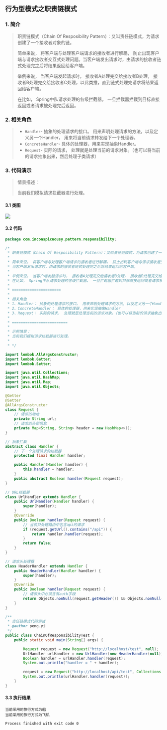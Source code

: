## 行为型模式之职责链模式

### 1. 简介

> 职责链模式（Chain Of Resposibility Pattern）：又叫责任链模式，为请求创建了一个接收者对象的链。
>
>  简单来说， 将客户端与处理客户端请求的接收者进行解耦， 防止出现客户端与请求接收者交互式处理问题。当客户端发出请求时，由请求的接收者链式处理完之后将结果返回给客户端。
>
> 举例来说， 当客户端发起请求时， 接收者A处理完交给接收者B处理， 接收者B处理完交给接收者C处理，以此类推，直到链式处理完请求将结果返回给客户端。
>
>  在比如， Spring中队请求处理的各级拦截器， 一旦拦截器拦截到目标直接返回或者请求被处理完后返回。

### 2. 相关角色

> - `Handler`-  抽象的处理请求的接口。 用来声明处理请求的方法，以及定义另一个Handler， 用来将当前请求转发给下一个处理器。
> - `ConcreteHandler`- 具体的处理器，用来实现抽象Handler。
> - `Request`- 实际的请求， 处理就是处理当前的请求对象。（也可以将当前的请求抽象出来，然后处理子类请求）

### 3. 代码演示

> 情景描述：
>
> 当前我们模拟请求拦截器进行处理。

#### 3.1 类图

![](https://raw.githubusercontent.com/inconspicuousy-start/image/master/20200930105113.png)

#### 3.2 代码

```java
package com.inconspicuousy.pattern.responsibility;

/*
 * 职责链模式（Chain Of Resposibility Pattern）：又叫责任链模式，为请求创建了一个接收者对象的链。
 *
 * 简单来说， 将客户端与处理客户端请求的接收者进行解耦， 防止出现客户端与请求接收者交互式处理问题。
 * 当客户端发出请求时，由请求的接收者链式处理完之后将结果返回给客户端。
 *
 * 举例来说， 当客户端发起请求时， 接收者A处理完交给接收者B处理， 接收者B处理完交给接收者C处理，以此类推，直到链式处理完请求将结果返回给客户端。
 * 在比如， Spring中队请求处理的各级拦截器， 一旦拦截器拦截到目标直接返回或者请求被处理完后返回。
 *
 * ======================
 *
 * 相关角色
 * 1、Handler： 抽象的处理请求的接口。 用来声明处理请求的方法，以及定义另一个Handler， 用来将当前请求转发给下一个处理器。
 * 2、ConcreteHandler： 具体的处理器，用来实现抽象Handler
 * 3、Request： 实际的请求， 处理就是处理当前的请求对象。（也可以将当前的请求抽象出来，然后处理子类请求）
 *
 * =========================
 *
 * 示例情景：
 * 当前我们模拟请求拦截器进行处理。
 *
 * */

import lombok.AllArgsConstructor;
import lombok.Getter;
import lombok.Setter;

import java.util.Collections;
import java.util.HashMap;
import java.util.Map;
import java.util.Objects;

@Getter
@Setter
@AllArgsConstructor
class Request {
    // 请求的地址
    private String url;
    // 请求的头部信息
    private Map<String, String> header = new HashMap<>();
}

// 抽象拦截
abstract class Handler {
    // 下一个处理请求的拦截器
    protected final Handler handler;

    public Handler(Handler handler) {
        this.handler = handler;
    }
    public abstract Boolean handler(Request request);
}

// URL拦截器
class UrlHandler extends Handler {
    public UrlHandler(Handler handler) {
        super(handler);
    }
    @Override
    public Boolean handler(Request request) {
        // 当前只处理路由中包含api的请求
        if (request.getUrl().contains("/api")) {
            return handler.handler(request);
        }
        return false;
    }
}

// 请求头处理器
class HeaderHandler extends Handler {
    public HeaderHandler(Handler handler) {
        super(handler);
    }
    @Override
    public Boolean handler(Request request) {
        // 请求头中必须含有auth字段
        return Objects.nonNull(request.getHeader()) && Objects.nonNull(request.getHeader().get("auth"));
    }
}

/**
 * 责任链模式代码测试
 * @author peng.yi
 */
public class ChainOfResponsibilityTest {
    public static void main(String[] args) {

        Request request = new Request("http://localhost/test", null);
        UrlHandler urlHandler = new UrlHandler(new HeaderHandler(null));
        Boolean handler = urlHandler.handler(request);
        System.out.println("handler = " + handler);

        request = new Request("http://localhost/api/test", Collections.singletonMap("auth", "123"));
        System.out.println(urlHandler.handler(request));
    }
}
```

#### 3.3 执行结果

```
当前采用的旅行方式为船
当前采用的旅行方式为飞机

Process finished with exit code 0
```

